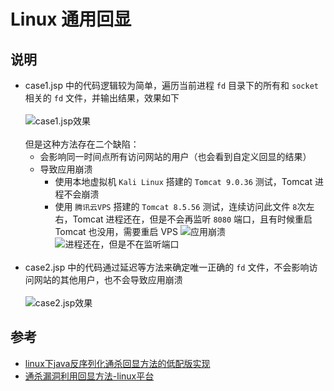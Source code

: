 # Linux 通用回显

## 说明
* case1.jsp 中的代码逻辑较为简单，遍历当前进程 ```fd``` 目录下的所有和 ```socket``` 相关的 ```fd``` 文件，并输出结果，效果如下 <br/><br/>
![case1.jsp效果](https://github.com/feihong-cs/deserizationEcho/blob/master/Linux/imgs/20200621-001.png?raw=true) <br/><br/>
但是这种方法存在二个缺陷：
    * 会影响同一时间点所有访问网站的用户（也会看到自定义回显的结果）
    * 导致应用崩溃
        * 使用本地虚拟机 ```Kali Linux``` 搭建的 ```Tomcat 9.0.36``` 测试，Tomcat 进程不会崩溃
        * 使用 ```腾讯云VPS``` 搭建的 ```Tomcat 8.5.56``` 测试，连续访问此文件 ```8```次左右，Tomcat 进程还在，但是不会再监听 ```8080``` 端口，且有时候重启 Tomcat 也没用，需要重启 VPS
        ![应用崩溃](https://github.com/feihong-cs/deserizationEcho/blob/master/Linux/imgs/20200621-002.png?raw=true)
        ![进程还在，但是不在监听端口](https://github.com/feihong-cs/deserizationEcho/blob/master/Linux/imgs/20200621-003.png?raw=true) <br/><br/>
* case2.jsp 中的代码通过延迟等方法来确定唯一正确的 ```fd``` 文件，不会影响访问网站的其他用户，也不会导致应用崩溃 <br/><br/>
![case2.jsp效果](https://github.com/feihong-cs/deserizationEcho/blob/master/Linux/imgs/20200621-004.png?raw=true)

## 参考
* [linux下java反序列化通杀回显方法的低配版实现](https://xz.aliyun.com/t/7307)
* [通杀漏洞利用回显方法-linux平台](https://www.00theway.org/2020/01/17/java-god-s-eye/)

